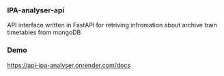 ### IPA-analyser-api
API interface written in FastAPI for retriving infromation about archive train timetables from mongoDB

### Demo
https://api-ipa-analyser.onrender.com/docs
